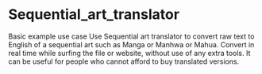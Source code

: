 # Sequential_art_translator
Basic example use case
Use Sequential art translator to convert raw text to English of a sequential art such as Manga or Manhwa or Mahua. Convert in real time while surfing the file or website, without use of any extra tools.
It can be useful for people who cannot afford to buy translated versions.
